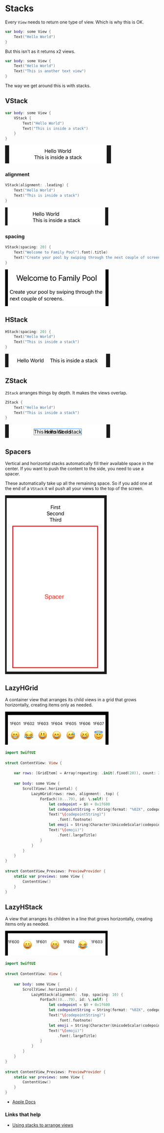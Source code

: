 # Stacks

Every `View` needs to return one type of view. Which is why this is OK.

```swift
var body: some View {
    Text("Hello World")
}
```

But this isn't as it returns x2 views.

```swift
var body: some View {
    Text("Hello World")
    Text("This is another text view")
}
```

The way we get around this is with stacks.

## VStack

```swift
var body: some View {
    VStack {
        Text("Hello World")
        Text("This is inside a stack")
    }
}
```

![](images/vstack.png)

### alignment
```swift
VStack(alignment: .leading) {
    Text("Hello World")
    Text("This is inside a stack")
}
```

![](images/leading.png)

### spacing

```swift
VStack(spacing: 20) {
    Text("Welcome to Family Pool").font(.title)
    Text("Create your pool by swiping through the next couple of screens.")
}
```

![](images/3.png)

## HStack

```swift
HStack(spacing: 20) {
    Text("Hello World")
    Text("This is inside a stack")
}
```

![](images/hstack.png)

## ZStack

`ZStack` arranges things by depth. It makes the views overlap.

```swift
ZStack {
    Text("Hello World")
    Text("This is inside a stack")
}
```

![](images/zstack.png)

## Spacers

Vertical and horizontal stacks automatically fill their available space in the center. If you want to push the content to the side, you need to use a spacer.

These automatically take up all the remaining space. So if you add one at the end of a `VStack` it wil push all your views to the top of the screen.

![](images/spacer.png)

## LazyHGrid

A container view that arranges its child views in a grid that grows horizontally, creating items only as needed.

![](images/1.png)

```swift
import SwiftUI

struct ContentView: View {
    
    var rows: [GridItem] = Array(repeating: .init(.fixed(20)), count: 2)

    var body: some View {
        ScrollView(.horizontal) {
            LazyHGrid(rows: rows, alignment: .top) {
                ForEach((0...79), id: \.self) {
                    let codepoint = $0 + 0x1f600
                    let codepointString = String(format: "%02X", codepoint)
                    Text("\(codepointString)")
                        .font(.footnote)
                    let emoji = String(Character(UnicodeScalar(codepoint)!))
                    Text("\(emoji)")
                        .font(.largeTitle)
                }
            }
        }
    }
}

struct ContentView_Previews: PreviewProvider {
    static var previews: some View {
        ContentView()
    }
}
```

## LazyHStack

A view that arranges its children in a line that grows horizontally, creating items only as needed.

![](images/2.png)

```swift
import SwiftUI

struct ContentView: View {

    var body: some View {
        ScrollView(.horizontal) {
            LazyHStack(alignment: .top, spacing: 10) {
                ForEach((0...79), id: \.self) {
                    let codepoint = $0 + 0x1f600
                    let codepointString = String(format: "%02X", codepoint)
                    Text("\(codepointString)")
                        .font(.footnote)
                    let emoji = String(Character(UnicodeScalar(codepoint)!))
                    Text("\(emoji)")
                        .font(.largeTitle)
                }
            }
        }
    }
}

struct ContentView_Previews: PreviewProvider {
    static var previews: some View {
        ContentView()
    }
}
```

- [Apple Docs](https://developer.apple.com/documentation/swiftui/lazyhstack)


### Links that help

- [Using stacks to arrange views](https://www.hackingwithswift.com/books/ios-swiftui/using-stacks-to-arrange-views)
